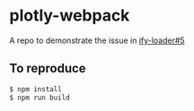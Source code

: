 # plotly-webpack

A repo to demonstrate the issue in [ify-loader#5](https://github.com/browserify/ify-loader/issues/5)

## To reproduce

```bash
$ npm install
$ npm run build
```

